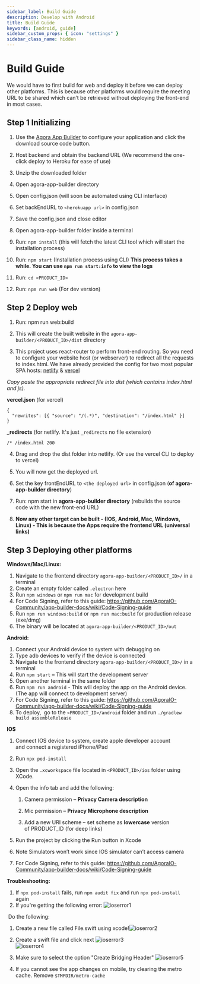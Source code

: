```yaml
---
sidebar_label: Build Guide
description: Develop with Android
title: Build Guide
keywords: [android, guide]
sidebar_custom_props: { icon: "settings" }
sidebar_class_name: hidden
---
```


# Build Guide

We would have to first build for web and deploy it before we can deploy other platforms. This is because other platforms would require the meeting URL to be shared which can’t be retrieved without deploying the front-end in most cases.

## Step 1 Initializing

1.  Use the [Agora App Builder](https://appbuilder.agora.io) to configure your application and click the download source code button.

2.  Host backend and obtain the backend URL (We recommend the one-click deploy to Heroku for ease of use)

3.  Unzip the downloaded folder

4.  Open agora-app-builder directory

5.  Open config.json (will soon be automated using CLI interface)

6.  Set backEndURL to `<herokuapp url>` in config.json

7.  Save the config.json and close editor

8.  Open agora-app-builder folder inside a terminal

9.  Run: `npm install` (this will fetch the latest CLI tool which will start the installation process)

10. Run: `npm start` (Installation process using CLI) **This process takes a while. You can use `npm run start:info` to view the logs**

11. Run: `cd <PRODUCT_ID>`

12. Run: `npm run web` (For dev version)

## Step 2 Deploy web

1.  Run: npm run web:build

2.  This will create the built website in the `agora-app-builder/<PRODUCT_ID>/dist` directory

3.  This project uses react-router to perform front-end routing. So you need to configure your website host (or webserver) to redirect all the requests to index.html. We have already provided the config for two most popular SPA hosts: [netlify](https://www.netlify.com/) & [vercel](https://vercel.com/)
    <br />

_Copy paste the appropriate redirect file into dist (which contains index.html and js)._

**vercel.json** (for vercel)

```
{
  "rewrites": [{ "source": "/(.*)", "destination": "/index.html" }]
}
```

**\_redirects** (for netlify. It's just `_redirects` no file extension)

```
/* /index.html 200
```

4.  Drag and drop the dist folder into netlify. (Or use the vercel CLI to deploy to vercel)

5.  You will now get the deployed url.

6.  Set the key frontEndURL to `<the deployed url>` in config.json (**of agora-app-builder directory**)

7.  Run: npm start in **agora-app-builder directory** (rebuilds the source code with the new front-end URL)

8.  **Now any other target can be built - (IOS, Android, Mac, Windows, Linux) - This is because the Apps require the frontend URL (universal links)**

## Step 3 Deploying other platforms

**Windows/Mac/Linux:**

1.  Navigate to the frontend directory `agora-app-builder/<PRODUCT_ID>/` in a terminal
2.  Create an empty folder called `.electron` here
3.  Run `npm windows` or `npm run mac` for development build
4.  For Code Signing, refer to this guide: https://github.com/AgoraIO-Community/app-builder-docs/wiki/Code-Signing-guide
5.  Run `npm run windows:build` or `npm run mac:build` for production release (exe/dmg)
6.  The binary will be located at `agora-app-builder/<PRODUCT_ID>/out`

**Android:**

1.  Connect your Android device to system with debugging on
2.  Type adb devices to verify if the device is connected
3.  Navigate to the frontend directory `agora-app-builder/<PRODUCT_ID>/` in a terminal
4.  Run `npm start` **–** This will start the development server
5.  Open another terminal in the same folder
6.  Run `npm run android` \- This will deploy the app on the Android device. (The app will connect to development server)
7.  For Code Signing, refer to this guide: https://github.com/AgoraIO-Community/app-builder-docs/wiki/Code-Signing-guide
8.  To deploy,  go to the `<PRODUCT_ID>/android` folder and run `./gradlew build assembleRelease`

**IOS**

1.  Connect IOS device to system, create apple developer account and connect a registered iPhone/iPad
2.  Run `npx pod-install`
3.  Open the `.xcworkspace` file located in `<PRODUCT_ID>/ios` folder using XCode.
4.  Open the info tab and add the following:

    1.  Camera permission – **Privacy Camera description**

    2.  Mic permission – **Privacy Microphone description**

    3.  Add a new URI scheme – set scheme as **lowercase** version of PRODUCT_ID (for deep links)

5.  Run the project by clicking the Run button in Xcode
6.  Note Simulators won’t work since IOS simulator can’t access camera
7.  For Code Signing, refer to this guide: https://github.com/AgoraIO-Community/app-builder-docs/wiki/Code-Signing-guide

**Troubleshooting:**

1. If `npx pod-install` fails, run `npm audit fix` and run `npx pod-install` again
2. If you're getting the following error: <image alt="ioserror1" className="guide-img" lightImageSrc="guides/iOS1.jpeg" darkImageSrc="guides/iOS1.jpeg" />

​ Do the following:

1. Create a new file called File.swift using xcode!<image alt="ioserror2" className="guide-img" lightImageSrc="guides/iOS2.png" darkImageSrc="guides/iOS2.png" />

2. Create a swift file and click next <image alt="ioserror3" className="guide-img" lightImageSrc="guides/iOS3.png" darkImageSrc="guides/iOS3.png" /> <br /> <image alt="ioserror4" className="guide-img" lightImageSrc="guides/iOS4.png" darkImageSrc="guides/iOS4.png" />

3. Make sure to select the option "Create Bridging Header" <image alt="ioserror5" className="guide-img" lightImageSrc="guides/iOS5.png" darkImageSrc="guides/iOS5.png" />

4. If you cannot see the app changes on mobile, try clearing the metro cache. Remove `$TMPDIR/metro-cache`
